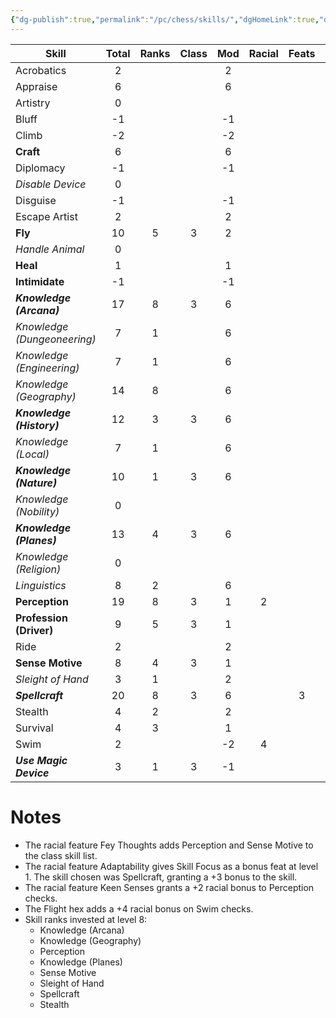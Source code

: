```yaml
---
{"dg-publish":true,"permalink":"/pc/chess/skills/","dgHomeLink":true,"dgPassFrontmatter":false}
---
```


| Skill                       | Total | Ranks | Class | Mod | Racial | Feats | Misc. | ACP |
| --------------------------- |:-----:|:-----:|:-----:|:---:|:------:|:-----:|:-----:|:---:|
| Acrobatics                  |   2   |       |       |  2  |        |       |       |     |
| Appraise                    |   6   |       |       |  6  |        |       |       |     |
| Artistry                    |   0   |       |       |     |        |       |       |     |
| Bluff                       |  -1   |       |       | -1  |        |       |       |     |
| Climb                       |  -2   |       |       | -2  |        |       |       |     |
| **Craft**                   |   6   |       |       |  6  |        |       |       |     |
| Diplomacy                   |  -1   |       |       | -1  |        |       |       |     |
| *Disable Device*            |   0   |       |       |     |        |       |       |     |
| Disguise                    |  -1   |       |       | -1  |        |       |       |     |
| Escape Artist               |   2   |       |       |  2  |        |       |       |     |
| **Fly**                     |  10   |   5   |   3   |  2  |        |       |       |     |
| *Handle Animal*             |   0   |       |       |     |        |       |       |     |
| **Heal**                    |   1   |       |       |  1  |        |       |       |     |
| **Intimidate**              |  -1   |       |       | -1  |        |       |       |     |
| ***Knowledge (Arcana)***    |  17   |   8   |   3   |  6  |        |       |       |     |
| *Knowledge (Dungeoneering)* |   7   |   1   |       |  6  |        |       |       |     |
| *Knowledge (Engineering)*   |   7   |   1   |       |  6  |        |       |       |     |
| *Knowledge (Geography)*     |  14   |   8   |       |  6  |        |       |       |     |
| ***Knowledge (History)***   |  12   |   3   |   3   |  6  |        |       |       |     |
| *Knowledge (Local)*         |   7   |   1   |       |  6  |        |       |       |     |
| ***Knowledge (Nature)***    |  10   |   1   |   3   |  6  |        |       |       |     |
| *Knowledge (Nobility)*      |   0   |       |       |     |        |       |       |     |
| ***Knowledge (Planes)***    |  13   |   4   |   3   |  6  |        |       |       |     |
| *Knowledge (Religion)*      |   0   |       |       |     |        |       |       |     |
| *Linguistics*               |   8   |   2   |       |  6  |        |       |       |     |
| **Perception**              |  19   |   8   |   3   |  1  |   2    |       |   5   |     |
| **Profession (Driver)**     |   9   |   5   |   3   |  1  |        |       |       |     |
| Ride                        |   2   |       |       |  2  |        |       |       |     |
| **Sense Motive**            |   8   |   4   |   3   |  1  |        |       |       |     |
| *Sleight of Hand*           |   3   |   1   |       |  2  |        |       |       |     |
| ***Spellcraft***            |  20   |   8   |   3   |  6  |        |   3   |       |     |
| Stealth                     |   4   |   2   |       |  2  |        |       |       |     |
| Survival                    |   4   |   3   |       |  1  |        |       |       |     |
| Swim                        |   2   |       |       | -2  |   4    |       |       |     |
| ***Use Magic Device***      |   3   |   1   |   3   | -1  |        |       |       |     |
<!-- TBLFM: @I$2=sum(@I$3..@I$>) -->
<!-- TBLFM: @3$2=sum(@3$3..@3$>) -->
<!-- TBLFM: @4$2=sum(@4$3..@4$>) -->
<!-- TBLFM: @5$2=sum(@5$3..@5$>) -->
<!-- TBLFM: @6$2=sum(@6$3..@6$>) -->
<!-- TBLFM: @7$2=sum(@7$3..@7$>) -->
<!-- TBLFM: @8$2=sum(@8$3..@8$>) -->
<!-- TBLFM: @9$2=sum(@9$3..@9$>) -->
<!-- TBLFM: @10$2=sum(@10$3..@10$>) -->
<!-- TBLFM: @11$2=sum(@11$3..@11$>) -->
<!-- TBLFM: @12$2=sum(@12$3..@12$>) -->
<!-- TBLFM: @13$2=sum(@13$3..@13$>) -->
<!-- TBLFM: @14$2=sum(@14$3..@14$>) -->
<!-- TBLFM: @15$2=sum(@15$3..@15$>) -->
<!-- TBLFM: @16$2=sum(@16$3..@16$>) -->
<!-- TBLFM: @17$2=sum(@17$3..@17$>) -->
<!-- TBLFM: @18$2=sum(@18$3..@18$>) -->
<!-- TBLFM: @19$2=sum(@19$3..@19$>) -->
<!-- TBLFM: @20$2=sum(@20$3..@20$>) -->
<!-- TBLFM: @21$2=sum(@21$3..@21$>) -->
<!-- TBLFM: @22$2=sum(@22$3..@22$>) -->
<!-- TBLFM: @23$2=sum(@23$3..@23$>) -->
<!-- TBLFM: @24$2=sum(@24$3..@24$>) -->
<!-- TBLFM: @25$2=sum(@25$3..@25$>) -->
<!-- TBLFM: @26$2=sum(@26$3..@26$>) -->
<!-- TBLFM: @27$2=sum(@27$3..@27$>) -->
<!-- TBLFM: @28$2=sum(@28$3..@28$>) -->
<!-- TBLFM: @29$2=sum(@29$3..@29$>) -->
<!-- TBLFM: @30$2=sum(@30$3..@30$>) -->
<!-- TBLFM: @31$2=sum(@31$3..@31$>) -->
<!-- TBLFM: @32$2=sum(@32$3..@32$>) -->
<!-- TBLFM: @33$2=sum(@33$3..@33$>) -->
<!-- TBLFM: @34$2=sum(@34$3..@34$>) -->
<!-- TBLFM: @35$2=sum(@35$3..@35$>) -->
<!-- TBLFM: @36$2=sum(@36$3..@36$>) -->

# Notes
- The racial feature Fey Thoughts adds Perception and Sense Motive to the class skill list.
- The racial feature Adaptability gives Skill Focus as a bonus feat at level 1. The skill chosen was Spellcraft, granting a +3 bonus to the skill.
- The racial feature Keen Senses grants a +2 racial bonus to Perception checks.
- The Flight hex adds a +4 racial bonus on Swim checks.
- Skill ranks invested at level 8:
	- Knowledge (Arcana)
	- Knowledge (Geography)
	- Perception
	- Knowledge (Planes)
	- Sense Motive
	- Sleight of Hand
	- Spellcraft
	- Stealth
